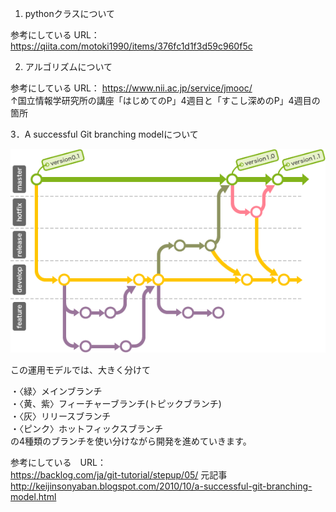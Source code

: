1. pythonクラスについて  

参考にしている URL：
   https://qiita.com/motoki1990/items/376fc1d1f3d59c960f5c
   
2. アルゴリズムについて  

参考にしている URL：
   https://www.nii.ac.jp/service/jmooc/  
   ↑国立情報学研究所の講座「はじめてのP」4週目と「すこし深めのP」4週目の箇所

3．A successful Git branching modelについて

![img.png](git_img.png)

この運用モデルでは、大きく分けて  

・〈緑〉メインブランチ  
・〈黄、紫〉フィーチャーブランチ(トピックブランチ)  
・〈灰〉リリースブランチ  
・〈ピンク〉ホットフィックスブランチ  
の4種類のブランチを使い分けながら開発を進めていきます。  

参考にしている　URL：  
    https://backlog.com/ja/git-tutorial/stepup/05/
    元記事
    http://keijinsonyaban.blogspot.com/2010/10/a-successful-git-branching-model.html
